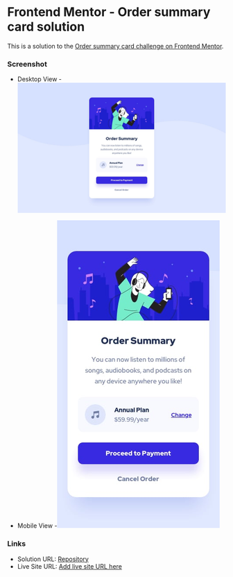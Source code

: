 # Frontend Mentor - Order summary card solution

This is a solution to the [Order summary card challenge on Frontend Mentor](https://www.frontendmentor.io/challenges/order-summary-component-QlPmajDUj). 

### Screenshot

- Desktop View
    -![Desktop View](/design/desktop-design.jpg)

- Mobile View
    -![Mobile View](/design/mobile-design.jpg)

### Links

- Solution URL: [Repository](https://github.com/Shub-hamburger/Order-Summary-Component)
- Live Site URL: [Add live site URL here](https://your-live-site-url.com)



